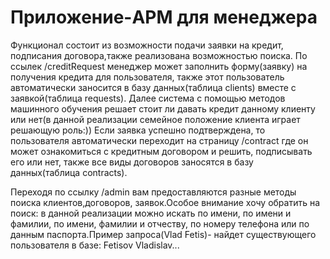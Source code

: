 # Приложение-APM для менеджера
Функционал состоит из  возможности подачи заявки на кредит, подписания договора,также реализована возможностью поиска.
По ссылек /creditRequest менеджер может заполнить форму(заявку) на получения кредита для пользователя, также этот пользователь автоматически заносится в базу данных(таблица clients) вместе с заявкой(таблица requests).
Далее система с помощью методов машинного обучения решает стоит ли давать кредит данному клиенту или нет(в данной реализации семейное положение клиента играет решающую роль:))
Если заявка успешно подтверждена, то пользователя автоматически переходит на страницу /contract где он может ознакомиться с кредитным договором и решить,
подписывать его или нет, также все виды договоров заносятся в базу данных(таблица contracts).

Переходя по ссылку /admin вам предоставляются разные методы поиска клиентов,договоров, заявок.Особое внимание хочу обратить на поиск:
в данной реализации можно искать по имени, по имени и фамилии, по имени, фамилии и отчеству, по номеру телефона или по данным паспорта.Пример запроса(Vlad Fetis)-
найдет существующего пользователя в базе: Fetisov Vladislav...
